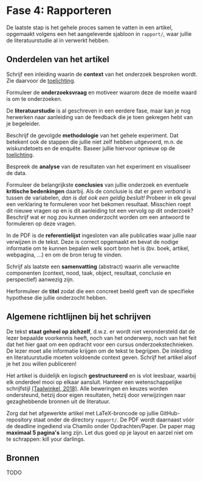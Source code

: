 # Fase 4: Rapporteren

De laatste stap is het gehele proces samen te vatten in een artikel, opgemaakt volgens een het aangeleverde sjabloon in `rapport/`, waar jullie de literatuurstudie al in verwerkt hebben.

## Onderdelen van het artikel

Schrijf een inleiding waarin de **context** van het onderzoek besproken wordt. Zie daarvoor de [toelichting](../toelichting.md).

Formuleer de **onderzoeksvraag** en motiveer waarom deze de moeite waard is om te onderzoeken.

De **literatuurstudie** is al geschreven in een eerdere fase, maar kan je nog herwerken naar aanleiding van de feedback die je toen gekregen hebt van je begeleider.

Beschrijf de gevolgde **methodologie** van het gehele experiment. Dat betekent ook de stappen die jullie niet zelf hebben uitgevoerd, m.n. de wiskundetoets en de enquête. Baseer jullie hiervoor opnieuw op de [toelichting](../toelichting.md).

Bespreek de **analyse** van de resultaten van het experiment en visualiseer de data.

Formuleer de belangrijkste **conclusies** van jullie onderzoek en eventuele **kritische bedenkingen** daarbij. Als de conclusie is dat er *geen verband* is tussen de variabelen, *dan is dat ook een geldig besluit!* Probeer in elk geval een verklaring te formuleren voor het bekomen resultaat. Misschien roept dit nieuwe vragen op en is dit aanleiding tot een vervolg op dit onderzoek? Beschrijf wat er nog zou kunnen onderzocht worden om een antwoord te formuleren op deze vragen.

In de PDF is de **referentielijst** ingesloten van alle publicaties waar jullie naar verwijzen in de tekst. Deze is correct opgemaakt en bevat de nodige informatie om te kunnen bepalen welk soort bron het is (bv. boek, artikel, webpagina, ...) en om de bron terug te vinden.

Schrijf als laatste een **samenvatting** (abstract) waarin alle verwachte componenten (context, nood, taak, object, resultaat, conclusie en perspectief) aanwezig zijn.

Herformuleer de **titel** zodat die een concreet beeld geeft van de specifieke hypothese die jullie onderzocht hebben.

## Algemene richtlijnen bij het schrijven

De tekst **staat geheel op zichzelf**, d.w.z. er wordt niet verondersteld dat de lezer bepaalde voorkennis heeft, noch van het onderwerp, noch van het feit dat het hier gaat om een opdracht voor een cursus onderzoekstechnieken. De lezer moet alle informatie krijgen om de tekst te begrijpen. De inleiding en literatuurstudie moeten voldoende context geven. Schrijf het artikel alsof je het zou willen publiceren!

Het artikel is duidelijk en logisch **gestructureerd** en is vlot leesbaar,  waarbij elk onderdeel mooi op elkaar aansluit. Hanteer een wetenschappelijke schrijfstijl [(Taalwinkel, 2018)](../toelichting.md#Taalwinkel2018). Alle beweringen en keuzes worden ondersteund, hetzij door eigen resultaten, hetzij door verwijzingen naar gezaghebbende bronnen uit de literatuur.

Zorg dat het afgewerkte artikel met LaTeX-broncode op jullie GitHub-repository staat onder de directory `rapport/`. De  PDF wordt daarnaast vóór de deadline ingediend via Chamilo onder Opdrachten/Paper. De paper mag **maximaal 5 pagina's** lang zijn. Let dus goed op je layout en aarzel niet om te schrappen: kill your darlings.

## Bronnen

TODO
